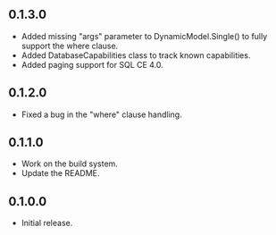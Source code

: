0.1.3.0
-------
* Added missing "args" parameter to DynamicModel.Single() to fully support the where clause.
* Added DatabaseCapabilities class to track known capabilities.
* Added paging support for SQL CE 4.0.

0.1.2.0
-------
* Fixed a bug in the "where" clause handling.

0.1.1.0
-------
* Work on the build system.
* Update the README.

0.1.0.0
-------
* Initial release.
